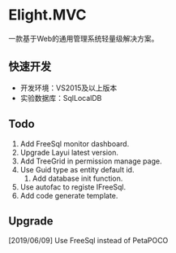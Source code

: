 # Elight.MVC
一款基于Web的通用管理系统轻量级解决方案。

## 快速开发
* 开发环境：VS2015及以上版本
* 实验数据库：SqlLocalDB

## Todo
1. Add FreeSql monitor dashboard.
2. Upgrade Layui latest version.
3. Add TreeGrid in permission manage page.
4. Use Guid type as entity default id.
    1. Add database init function.
5. Use autofac to registe IFreeSql.
6. Add code generate template.

## Upgrade
[2019/06/09] Use FreeSql instead of PetaPOCO
